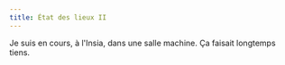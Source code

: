```yaml
---
title: État des lieux II
---
```


Je suis en cours, à l'Insia, dans une salle machine. Ça faisait longtemps
tiens.

